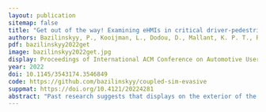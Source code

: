 ```yaml
---
layout: publication
sitemap: false
title: "Get out of the way! Examining eHMIs in critical driver-pedestrian encounters in a coupled simulator"
authors: Bazilinskyy, P., Kooijman, L., Dodou, D., Mallant, K. P. T., Roosens, V. E. R., Middelweerd, M. D. L. M., Overbeek, L. D., De Winter, J. C. F.
pdf: bazilinskyy2022get
image: bazilinskyy2022get.jpg
display: Proceedings of International ACM Conference on Automotive User Interfaces and Interactive Vehicular Applications (AutoUI)
year: 2022
doi: 10.1145/3543174.3546849
code: https://github.com/bazilinskyy/coupled-sim-evasive
suppmat: https://doi.org/10.4121/20224281
abstract: "Past research suggests that displays on the exterior of the car, known as eHMIs, can be effective in helping pedestrians to make safe crossing decisions. This study examines a new application of eHMIs, namely the provision of directional information in scenarios where the pedestrian is almost hit by a car. In an experiment using a head-mounted display and a motion suit, participants had to cross the road while a car driven by another participant approached them. The results showed that the directional eHMI caused pedestrians to step back compared to no eHMI. The eHMI increased the pedestrians’ self-reported understanding of the car’s intention, although some pedestrians did not notice the eHMI. In conclusion, there may be potential for supporting pedestrians in situations where they need support the most, namely critical encounters. Future research may consider coupling a directional eHMI to autonomous emergency steering."
---
```

